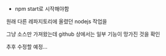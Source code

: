 - npm start로 시작해야함


원래 다른 레파지토리에 올렸던 nodejs 작업을

그냥 소스만 가져왔는데 github 상에서는 일부 기능이 망가진 것을 확인

추후 수정할 예정...
